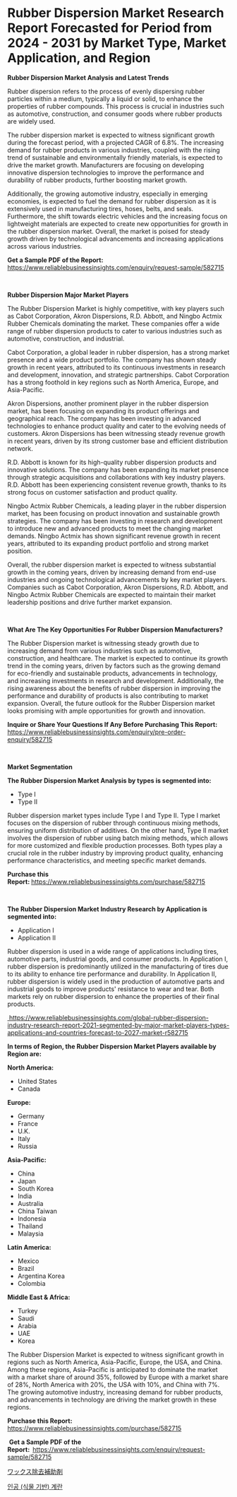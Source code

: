 <p><h1>Rubber Dispersion Market Research Report Forecasted for Period from 2024 -  2031 by Market Type, Market Application, and Region</h1></p><p><strong>Rubber Dispersion Market Analysis and Latest Trends</strong></p>
<p><p>Rubber dispersion refers to the process of evenly dispersing rubber particles within a medium, typically a liquid or solid, to enhance the properties of rubber compounds. This process is crucial in industries such as automotive, construction, and consumer goods where rubber products are widely used.</p><p>The rubber dispersion market is expected to witness significant growth during the forecast period, with a projected CAGR of 6.8%. The increasing demand for rubber products in various industries, coupled with the rising trend of sustainable and environmentally friendly materials, is expected to drive the market growth. Manufacturers are focusing on developing innovative dispersion technologies to improve the performance and durability of rubber products, further boosting market growth.</p><p>Additionally, the growing automotive industry, especially in emerging economies, is expected to fuel the demand for rubber dispersion as it is extensively used in manufacturing tires, hoses, belts, and seals. Furthermore, the shift towards electric vehicles and the increasing focus on lightweight materials are expected to create new opportunities for growth in the rubber dispersion market. Overall, the market is poised for steady growth driven by technological advancements and increasing applications across various industries.</p></p>
<p><strong>Get a Sample PDF of the Report:&nbsp;</strong> <a href="https://www.reliablebusinessinsights.com/enquiry/request-sample/582715">https://www.reliablebusinessinsights.com/enquiry/request-sample/582715</a></p>
<p>&nbsp;</p>
<p><strong>Rubber Dispersion Major Market Players</strong></p>
<p><p>The Rubber Dispersion Market is highly competitive, with key players such as Cabot Corporation, Akron Dispersions, R.D. Abbott, and Ningbo Actmix Rubber Chemicals dominating the market. These companies offer a wide range of rubber dispersion products to cater to various industries such as automotive, construction, and industrial.</p><p>Cabot Corporation, a global leader in rubber dispersion, has a strong market presence and a wide product portfolio. The company has shown steady growth in recent years, attributed to its continuous investments in research and development, innovation, and strategic partnerships. Cabot Corporation has a strong foothold in key regions such as North America, Europe, and Asia-Pacific.</p><p>Akron Dispersions, another prominent player in the rubber dispersion market, has been focusing on expanding its product offerings and geographical reach. The company has been investing in advanced technologies to enhance product quality and cater to the evolving needs of customers. Akron Dispersions has been witnessing steady revenue growth in recent years, driven by its strong customer base and efficient distribution network.</p><p>R.D. Abbott is known for its high-quality rubber dispersion products and innovative solutions. The company has been expanding its market presence through strategic acquisitions and collaborations with key industry players. R.D. Abbott has been experiencing consistent revenue growth, thanks to its strong focus on customer satisfaction and product quality.</p><p>Ningbo Actmix Rubber Chemicals, a leading player in the rubber dispersion market, has been focusing on product innovation and sustainable growth strategies. The company has been investing in research and development to introduce new and advanced products to meet the changing market demands. Ningbo Actmix has shown significant revenue growth in recent years, attributed to its expanding product portfolio and strong market position.</p><p>Overall, the rubber dispersion market is expected to witness substantial growth in the coming years, driven by increasing demand from end-use industries and ongoing technological advancements by key market players. Companies such as Cabot Corporation, Akron Dispersions, R.D. Abbott, and Ningbo Actmix Rubber Chemicals are expected to maintain their market leadership positions and drive further market expansion.</p></p>
<p>&nbsp;</p>
<p><strong>What Are The Key Opportunities For Rubber Dispersion Manufacturers?</strong></p>
<p><p>The Rubber Dispersion market is witnessing steady growth due to increasing demand from various industries such as automotive, construction, and healthcare. The market is expected to continue its growth trend in the coming years, driven by factors such as the growing demand for eco-friendly and sustainable products, advancements in technology, and increasing investments in research and development. Additionally, the rising awareness about the benefits of rubber dispersion in improving the performance and durability of products is also contributing to market expansion. Overall, the future outlook for the Rubber Dispersion market looks promising with ample opportunities for growth and innovation.</p></p>
<p><strong>Inquire or Share Your Questions If Any Before Purchasing This Report:</strong> <a href="https://www.reliablebusinessinsights.com/enquiry/pre-order-enquiry/582715">https://www.reliablebusinessinsights.com/enquiry/pre-order-enquiry/582715</a></p>
<p>&nbsp;</p>
<p><strong>Market Segmentation</strong></p>
<p><strong>The Rubber Dispersion Market Analysis by types is segmented into:</strong></p>
<p><ul><li>Type I</li><li>Type II</li></ul></p>
<p><p>Rubber dispersion market types include Type I and Type II. Type I market focuses on the dispersion of rubber through continuous mixing methods, ensuring uniform distribution of additives. On the other hand, Type II market involves the dispersion of rubber using batch mixing methods, which allows for more customized and flexible production processes. Both types play a crucial role in the rubber industry by improving product quality, enhancing performance characteristics, and meeting specific market demands.</p></p>
<p><strong>Purchase this Report:&nbsp;</strong><a href="https://www.reliablebusinessinsights.com/purchase/582715">https://www.reliablebusinessinsights.com/purchase/582715</a></p>
<p>&nbsp;</p>
<p><strong>The Rubber Dispersion Market Industry Research by Application is segmented into:</strong></p>
<p><ul><li>Application I</li><li>Application II</li></ul></p>
<p><p>Rubber dispersion is used in a wide range of applications including tires, automotive parts, industrial goods, and consumer products. In Application I, rubber dispersion is predominantly utilized in the manufacturing of tires due to its ability to enhance tire performance and durability. In Application II, rubber dispersion is widely used in the production of automotive parts and industrial goods to improve products' resistance to wear and tear. Both markets rely on rubber dispersion to enhance the properties of their final products.</p></p>
<p><a href="https://www.reliablebusinessinsights.com/global-rubber-dispersion-industry-research-report-2021-segmented-by-major-market-players-types-applications-and-countries-forecast-to-2027-market-r582715">&nbsp;https://www.reliablebusinessinsights.com/global-rubber-dispersion-industry-research-report-2021-segmented-by-major-market-players-types-applications-and-countries-forecast-to-2027-market-r582715</a></p>
<p><strong>In terms of Region, the Rubber Dispersion Market Players available by Region are:</strong></p>
<p>
    <p> <strong> North America: </strong>
        <ul>
            <li>United States</li>
            <li>Canada</li>
        </ul>
        </p> 
    <p> <strong> Europe: </strong>
        <ul>
            <li>Germany</li>
            <li>France</li>
            <li>U.K.</li>
            <li>Italy</li>
            <li>Russia</li>
        </ul>
        </p> 
    <p> <strong> Asia-Pacific: </strong>
        <ul>
            <li>China</li>
            <li>Japan</li>
            <li>South Korea</li>
            <li>India</li>
            <li>Australia</li>
            <li>China Taiwan</li>
            <li>Indonesia</li>
            <li>Thailand</li>
            <li>Malaysia</li>
        </ul>
        </p> 
    <p> <strong> Latin America: </strong>
        <ul>
            <li>Mexico</li>
            <li>Brazil</li>
            <li>Argentina Korea</li>
            <li>Colombia</li>
        </ul>
        </p> 
    <p> <strong> Middle East & Africa: </strong>
        <ul>
            <li>Turkey</li>
            <li>Saudi</li>
            <li>Arabia</li>
            <li>UAE</li>
            <li>Korea</li>
        </ul>
    </p>
    </p>
<p><p>The Rubber Dispersion Market is expected to witness significant growth in regions such as North America, Asia-Pacific, Europe, the USA, and China. Among these regions, Asia-Pacific is anticipated to dominate the market with a market share of around 35%, followed by Europe with a market share of 28%, North America with 20%, the USA with 10%, and China with 7%. The growing automotive industry, increasing demand for rubber products, and advancements in technology are driving the market growth in these regions.</p></p>
<p><strong>Purchase this Report: </strong><a href="https://www.reliablebusinessinsights.com/purchase/582715">https://www.reliablebusinessinsights.com/purchase/582715</a></p>
<p>&nbsp;<strong>Get a Sample PDF of the Report:&nbsp;&nbsp;</strong><a href="https://www.reliablebusinessinsights.com/enquiry/request-sample/582715">https://www.reliablebusinessinsights.com/enquiry/request-sample/582715</a></p>
<p><strong></strong></p>
<p><p><a href="https://github.com/LizaHeller2023/Market-Research-Report-List-1/blob/main/439401795379.md">ワックス除去補助剤</a></p><p><a href="https://github.com/vsr06p4p49/Market-Research-Report-List-2/blob/main/618047587016.md">인공 (식물 기반) 계란</a></p></p>